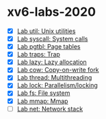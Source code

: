 # xv6-labs-2020
- [x] [Lab util: Unix utilities](https://github.com/Kelo007/xv6-labs-2020/tree/util)
- [x] [Lab syscall: System calls](https://github.com/Kelo007/xv6-labs-2020/tree/syscall)
- [x] [Lab pgtbl: Page tables](https://github.com/Kelo007/xv6-labs-2020/tree/pgtbl)
- [x] [Lab traps: Trap](https://github.com/Kelo007/xv6-labs-2020/tree/traps)
- [x] [Lab lazy: Lazy allocation](https://github.com/Kelo007/xv6-labs-2020/tree/lazy)
- [x] [Lab cow: Copy-on-write fork](https://github.com/Kelo007/xv6-labs-2020/tree/cow)
- [x] [Lab thread: Multithreading](https://github.com/Kelo007/xv6-labs-2020/tree/thread)
- [x] [Lab lock: Parallelism/locking](https://github.com/Kelo007/xv6-labs-2020/tree/lock)
- [x] [Lab fs: File system](https://github.com/Kelo007/xv6-labs-2020/tree/fs)
- [x] [Lab mmap: Mmap](https://github.com/Kelo007/xv6-labs-2020/tree/mmap)
- [ ] [Lab net: Network stack](https://github.com/Kelo007/xv6-labs-2020/tree/net)

